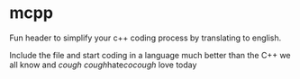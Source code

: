 # mcpp
Fun header to simplify your c++ coding process by translating to english.

Include the file and start coding in a language much better than the C++ we all know and *cough cough*hate*cocough* love today
